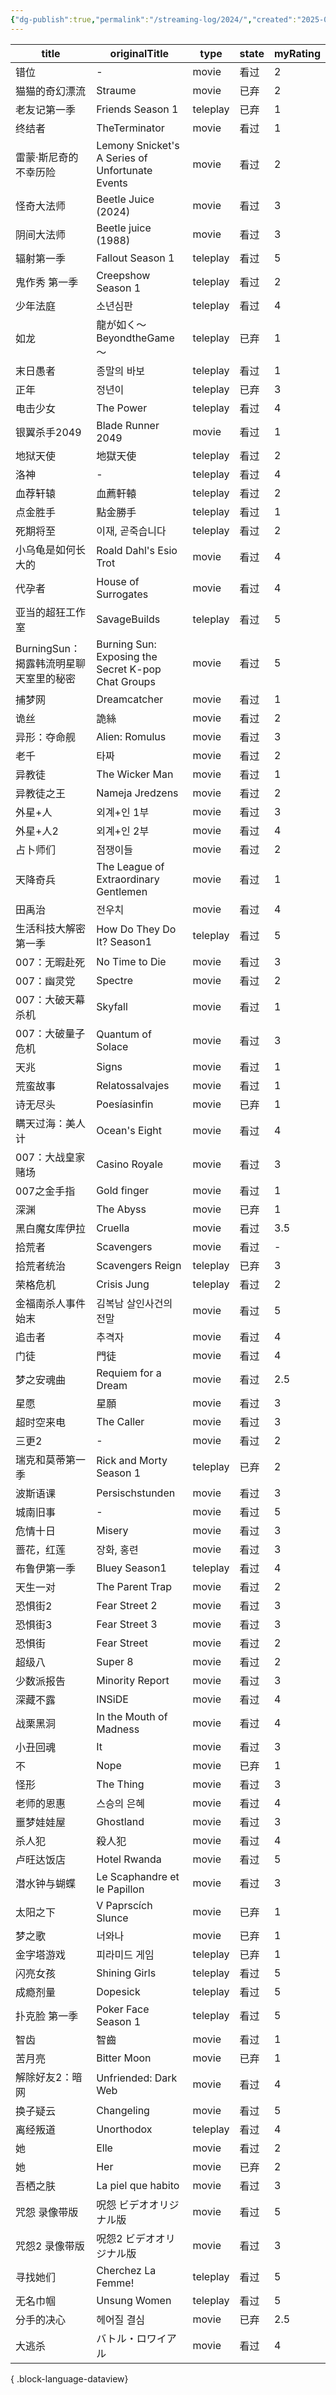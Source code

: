 ```yaml
---
{"dg-publish":true,"permalink":"/streaming-log/2024/","created":"2025-06-16T22:11:24.797+08:00"}
---
```


| title                    | originalTitle                                      | type     | state | myRating |
| ------------------------ | -------------------------------------------------- | -------- | ----- | -------- |
| 错位                       | \-                                                 | movie    | 看过    | 2        |
| 猫猫的奇幻漂流                  | Straume                                            | movie    | 已弃    | 2        |
| 老友记第一季                   | Friends Season 1                                   | teleplay | 已弃    | 1        |
| 终结者                      | TheTerminator                                      | movie    | 看过    | 1        |
| 雷蒙·斯尼奇的不幸历险              | Lemony Snicket's A Series of Unfortunate Events    | movie    | 看过    | 2        |
| 怪奇大法师                    | Beetle Juice (2024)                                | movie    | 看过    | 3        |
| 阴间大法师                    | Beetle juice (1988)                                | movie    | 看过    | 3        |
| 辐射第一季                    | Fallout Season 1                                   | teleplay | 看过    | 5        |
| 鬼作秀 第一季                  | Creepshow Season 1                                 | teleplay | 看过    | 2        |
| 少年法庭                     | 소년심판                                               | teleplay | 看过    | 4        |
| 如龙                       | 龍が如く～BeyondtheGame～                                | teleplay | 已弃    | 1        |
| 末日愚者                     | 종말의 바보                                             | teleplay | 看过    | 1        |
| 正年                       | 정년이                                                | teleplay | 已弃    | 3        |
| 电击少女                     | The Power                                          | teleplay | 看过    | 4        |
| 银翼杀手2049                 | Blade Runner 2049                                  | movie    | 看过    | 1        |
| 地狱天使                     | 地獄天使                                               | teleplay | 看过    | 2        |
| 洛神                       | \-                                                 | teleplay | 看过    | 4        |
| 血荐轩辕                     | 血薦軒轅                                               | teleplay | 看过    | 2        |
| 点金胜手                     | 點金勝手                                               | teleplay | 看过    | 1        |
| 死期将至                     | 이재, 곧죽습니다                                          | teleplay | 看过    | 2        |
| 小乌龟是如何长大的                | Roald Dahl's Esio Trot                             | movie    | 看过    | 4        |
| 代孕者                      | House of Surrogates                                | movie    | 看过    | 4        |
| 亚当的超狂工作室                 | SavageBuilds                                       | teleplay | 看过    | 5        |
| BurningSun：揭露韩流明星聊天室里的秘密 | Burning Sun: Exposing the Secret K-pop Chat Groups | movie    | 看过    | 5        |
| 捕梦网                      | Dreamcatcher                                       | movie    | 看过    | 1        |
| 诡丝                       | 詭絲                                                 | movie    | 看过    | 2        |
| 异形：夺命舰                   | Alien: Romulus                                     | movie    | 看过    | 3        |
| 老千                       | 타짜                                                 | movie    | 看过    | 2        |
| 异教徒                      | The Wicker Man                                     | movie    | 看过    | 1        |
| 异教徒之王                    | Nameja Jredzens                                    | movie    | 看过    | 2        |
| 外星+人                     | 외계+인 1부                                            | movie    | 看过    | 3        |
| 外星+人2                    | 외계+인 2부                                            | movie    | 看过    | 4        |
| 占卜师们                     | 점쟁이들                                               | movie    | 看过    | 2        |
| 天降奇兵                     | The League of Extraordinary Gentlemen              | movie    | 看过    | 1        |
| 田禹治                      | 전우치                                                | movie    | 看过    | 4        |
| 生活科技大解密 第一季              | How Do They Do It? Season1                         | teleplay | 看过    | 5        |
| 007：无暇赴死                 | No Time to Die                                     | movie    | 看过    | 3        |
| 007：幽灵党                  | Spectre                                            | movie    | 看过    | 2        |
| 007：大破天幕杀机               | Skyfall                                            | movie    | 看过    | 1        |
| 007：大破量子危机               | Quantum of Solace                                  | movie    | 看过    | 3        |
| 天兆                       | Signs                                              | movie    | 看过    | 1        |
| 荒蛮故事                     | Relatossalvajes                                    | movie    | 看过    | 1        |
| 诗无尽头                     | Poesíasinfin                                       | movie    | 已弃    | 1        |
| 瞒天过海：美人计                 | Ocean's Eight                                      | movie    | 看过    | 4        |
| 007：大战皇家赌场               | Casino Royale                                      | movie    | 看过    | 3        |
| 007之金手指                  | Gold finger                                        | movie    | 看过    | 1        |
| 深渊                       | The Abyss                                          | movie    | 已弃    | 1        |
| 黑白魔女库伊拉                  | Cruella                                            | movie    | 看过    | 3.5      |
| 拾荒者                      | Scavengers                                         | movie    | 看过    | \-       |
| 拾荒者统治                    | Scavengers Reign                                   | teleplay | 已弃    | 3        |
| 荣格危机                     | Crisis Jung                                        | teleplay | 看过    | 2        |
| 金福南杀人事件始末                | 김복남 살인사건의 전말                                       | movie    | 看过    | 5        |
| 追击者                      | 추격자                                                | movie    | 看过    | 4        |
| 门徒                       | 門徒                                                 | movie    | 看过    | 4        |
| 梦之安魂曲                    | Requiem for a Dream                                | movie    | 看过    | 2.5      |
| 星愿                       | 星願                                                 | movie    | 看过    | 3        |
| 超时空来电                    | The Caller                                         | movie    | 看过    | 3        |
| 三更2                      | \-                                                 | movie    | 看过    | 2        |
| 瑞克和莫蒂第一季                 | Rick and Morty Season 1                            | teleplay | 已弃    | 2        |
| 波斯语课                     | Persischstunden                                    | movie    | 看过    | 3        |
| 城南旧事                     | \-                                                 | movie    | 看过    | 5        |
| 危情十日                     | Misery                                             | movie    | 看过    | 3        |
| 蔷花，红莲                    | 장화, 홍련                                             | movie    | 看过    | 3        |
| 布鲁伊第一季                   | Bluey Season1                                      | teleplay | 看过    | 4        |
| 天生一对                     | The Parent Trap                                    | movie    | 看过    | 2        |
| 恐惧街2                     | Fear Street 2                                      | movie    | 看过    | 3        |
| 恐惧街3                     | Fear Street 3                                      | movie    | 看过    | 3        |
| 恐惧街                      | Fear Street                                        | movie    | 看过    | 2        |
| 超级八                      | Super 8                                            | movie    | 看过    | 2        |
| 少数派报告                    | Minority Report                                    | movie    | 看过    | 3        |
| 深藏不露                     | INSiDE                                             | movie    | 看过    | 4        |
| 战栗黑洞                     | In the Mouth of Madness                            | movie    | 看过    | 4        |
| 小丑回魂                     | It                                                 | movie    | 看过    | 3        |
| 不                        | Nope                                               | movie    | 已弃    | 1        |
| 怪形                       | The Thing                                          | movie    | 看过    | 3        |
| 老师的恩惠                    | 스승의 은혜                                             | movie    | 看过    | 4        |
| 噩梦娃娃屋                    | Ghostland                                          | movie    | 看过    | 3        |
| 杀人犯                      | 殺人犯                                                | movie    | 看过    | 4        |
| 卢旺达饭店                    | Hotel Rwanda                                       | movie    | 看过    | 5        |
| 潜水钟与蝴蝶                   | Le Scaphandre et le Papillon                       | movie    | 看过    | 3        |
| 太阳之下                     | V Paprscích Slunce                                 | movie    | 已弃    | 1        |
| 梦之歌                      | 너와나                                                | movie    | 已弃    | 1        |
| 金字塔游戏                    | 피라미드 게임                                            | teleplay | 已弃    | 1        |
| 闪亮女孩                     | Shining Girls                                      | teleplay | 看过    | 5        |
| 成瘾剂量                     | Dopesick                                           | teleplay | 看过    | 5        |
| 扑克脸 第一季                  | Poker Face Season 1                                | teleplay | 看过    | 5        |
| 智齿                       | 智齒                                                 | movie    | 看过    | 1        |
| 苦月亮                      | Bitter Moon                                        | movie    | 已弃    | 1        |
| 解除好友2：暗网                 | Unfriended: Dark Web                               | movie    | 看过    | 4        |
| 换子疑云                     | Changeling                                         | movie    | 看过    | 5        |
| 离经叛道                     | Unorthodox                                         | teleplay | 看过    | 4        |
| 她                        | Elle                                               | movie    | 看过    | 2        |
| 她                        | Her                                                | movie    | 已弃    | 2        |
| 吾栖之肤                     | La piel que habito                                 | movie    | 看过    | 3        |
| 咒怨 录像带版                  | 呪怨 ビデオオリジナル版                                       | movie    | 看过    | 5        |
| 咒怨2 录像带版                 | 呪怨2 ビデオオリジナル版                                      | movie    | 看过    | 3        |
| 寻找她们                     | Cherchez La Femme!                                 | teleplay | 看过    | 5        |
| 无名巾帼                     | Unsung Women                                       | teleplay | 看过    | 5        |
| 分手的决心                    | 헤어질 결심                                             | movie    | 已弃    | 2.5      |
| 大逃杀                      | バトル・ロワイアル                                          | movie    | 看过    | 4        |

{ .block-language-dataview}